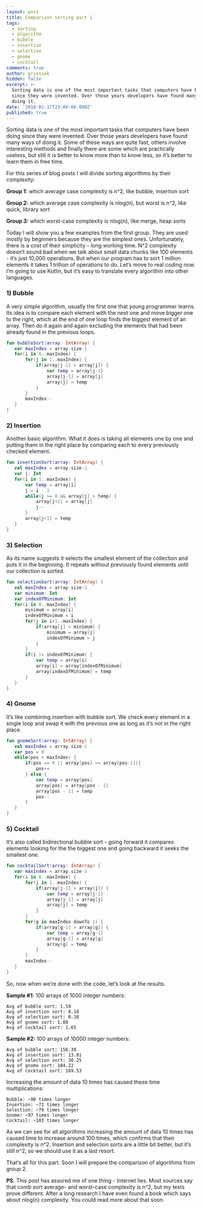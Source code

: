 ```yaml
---
layout: post
title: Comparison sorting part 1
tags:
  - sorting
  - algorithm
  - bubble
  - insertion
  - selection
  - gnome
  - cocktail
comments: true
author: grzesiek
hidden: false
excerpt: >-
  Sorting data is one of the most important tasks that computers have been doing
  since they were invented. Over those years developers have found many ways of
  doing it.
date: '2018-01-17T23:00:00.000Z'
published: true
---
```


Sorting data is one of the most important tasks that computers have been doing since they were invented. Over those years developers have found many ways of doing it. Some of these ways are quite fast, others involve  interesting methods and finally there are some which are practically useless, but still it is better to know more than to know less, so it’s better to learn them  in free time.

For this series of blog posts I will divide sorting algorithms by their complexity:

**Group 1:** which average case complexity is n^2, like bubble, insertion sort

**Group 2:** which average case complexity is nlog(n), but worst is n^2, like quick, library sort

**Group 3:** which worst-case complexity is nlog(n), like merge, heap sorts

Today I will show you a few examples from the first group. They are used mostly by beginners because they are the simplest ones. Unfortunately, there is a cost of their simplicity - long working time. N^2 complexity doesn’t sound bad when we talk about small data chunks like 100 elements - it’s just 10,000 operations. But when our program has to sort 1 million elements it takes 1 trillion of operations to do. Let’s move to real coding now. I’m going to use Kotlin, but it’s easy to translate every algorithm into other languages.


### 1) Bubble

A very simple algorithm, usually the first one that young programmer learns. Its idea is to compare each element with the next one and move bigger one to the right, which at the end of one loop finds the biggest element of an array. Then do it again and again excluding the elements that had been already found in the previous loops.

```kotlin
fun bubbleSort(array: IntArray) {
   var maxIndex = array.size-1
   for(i in 0..maxIndex) {
       for(j in 1..maxIndex) {
           if(array[j-1] > array[j]) {
               var temp = array[j-1]
               array[j-1] = array[j]
               array[j] = temp
           }
       }
       maxIndex--
   }
}
```


### 2) Insertion

Another basic algorithm. What it does is taking all elements one by one and putting them in the right place by comparing each  to every previously checked element.

```kotlin
fun insertionSort(array: IntArray) {
   val maxIndex = array.size-1
   var j: Int
   for(i in 1..maxIndex) {
       var temp = array[i]
       j = i - 1
       while(j >= 0 && array[j] > temp) {
           array[j+1] = array[j]
           j--
       }
       array[j+1] = temp
   }
}
```


### 3) Selection

As its name suggests it selects the smallest element of the collection and puts it in the beginning. It repeats without previously found elements until our collection is sorted.

```kotlin
fun selectionSort(array: IntArray) {
   val maxIndex = array.size-1
   var minimum: Int
   var indexOfMinimum: Int
   for(i in 0..maxIndex) {
       minimum = array[i]
       indexOfMinimum = i
       for(j in i+1..maxIndex) {
           if(array[j] < minimum) {
               minimum = array[j]
               indexOfMinimum = j
           }
       }
       if(i != indexOfMinimum) {
           var temp = array[i]
           array[i] = array[indexOfMinimum]
           array[indexOfMinimum] = temp
       }
   }
}
```


### 4) Gnome

It’s like combining insertion with bubble sort. We check every element in a single loop and swap it with the previous one as long as it’s not in the right place.

```kotlin
fun gnomeSort(array: IntArray) {
   val maxIndex = array.size-1
   var pos = 0
   while(pos < maxIndex) {
       if(pos == 0 || array[pos] >= array[pos-1]){
           pos++
       } else {
           var temp = array[pos]
           array[pos] = array[pos - 1]
           array[pos - 1] = temp
           pos--
       }
   }
}
```


### 5) Cocktail

It’s also called bidirectional bubble sort - going forward it compares elements looking for the the biggest one and going backward it seeks the smallest one.

```kotlin
fun cocktailSort(array: IntArray) {
   var maxIndex = array.size-1
   for(i in 0..maxIndex) {
       for(j in 1..maxIndex) {
           if(array[j-1] > array[j]) {
               var temp = array[j-1]
               array[j-1] = array[j]
               array[j] = temp
           }
       }
       for(g in maxIndex downTo 1) {
           if(array[g-1] > array[g]) {
               var temp = array[g-1]
               array[g-1] = array[g]
               array[g] = temp
           }
       }
       maxIndex--
   }
}
```


So, now when we’re done with the code, let’s look at the results.

**Sample #1:** 100 arrays of 1000 integer numbers:

```
Avg of bubble sort: 1.59
Avg of insertion sort: 0.18
Avg of selection sort: 0.38
Avg of gnome sort: 1.08
Avg of cocktail sort: 1.65
```

**Sample #2:** 100 arrays of 10000 integer numbers:

```
Avg of bubble sort: 156.39
Avg of insertion sort: 13.01
Avg of selection sort: 30.25
Avg of gnome sort: 104.22
Avg of cocktail sort: 169.53
```

Increasing the amount of data 10 times has caused these time multiplications: 

```
Bubble: ~98 times longer
Insertion: ~72 times longer
Selection: ~79 times longer
Gnome: ~97 times longer
Cocktail: ~103 times longer
```


As we can see for all algorithms increasing the amount of data 10 times has caused time to increase around 100 times, which confirms that their complexity is n^2. Insertion and selection sorts are a little bit better, but it’s still n^2, so we should use it as a last resort.


That’s all for this part. Soon I will prepare the comparison of algorithms from group 2.


**PS.** This post has assured me of one thing - Internet lies. Most sources say that comb sort average- and worst-case complexity is n^2, but my tests prove different. After a long research I have even found a book which says about nlog(n) complexity. You could read more about that soon. 
